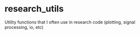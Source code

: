 # research_utils
Utility functions that I often use in research code (plotting, signal processing, io, etc)
